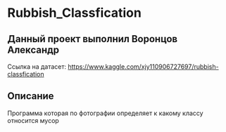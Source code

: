 # Rubbish_Classfication

## Данный проект выполнил Воронцов Александр

Ссылка на датасет: https://www.kaggle.com/xjy110906727697/rubbish-classfication

## Описание

Программа которая по фотографии определяет к какому классу относится мусор